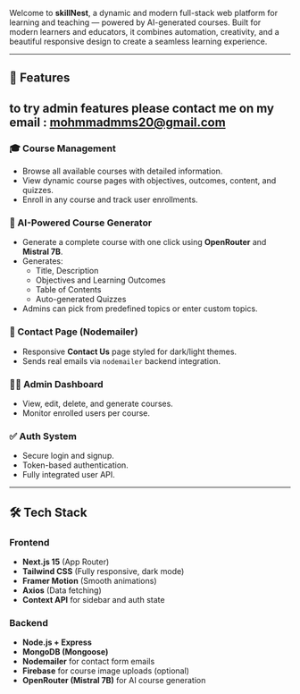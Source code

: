 Welcome to **skillNest**, a dynamic and modern full-stack web platform for learning and teaching — powered by AI-generated courses. Built for modern learners and educators, it combines automation, creativity, and a beautiful responsive design to create a seamless learning experience.

---

## 🚀 Features 
## to try admin features please contact me on my email : mohmmadmms20@gmail.com


### 🎓 Course Management
- Browse all available courses with detailed information.
- View dynamic course pages with objectives, outcomes, content, and quizzes.
- Enroll in any course and track user enrollments.

### 🧠 AI-Powered Course Generator
- Generate a complete course with one click using **OpenRouter** and **Mistral 7B**.
- Generates:
  - Title, Description
  - Objectives and Learning Outcomes
  - Table of Contents
  - Auto-generated Quizzes
- Admins can pick from predefined topics or enter custom topics.

### 💬 Contact Page (Nodemailer)
- Responsive **Contact Us** page styled for dark/light themes.
- Sends real emails via `nodemailer` backend integration.

### 🧑‍💻 Admin Dashboard
- View, edit, delete, and generate courses.
- Monitor enrolled users per course.

### ✅ Auth System
- Secure login and signup.
- Token-based authentication.
- Fully integrated user API.

---

## 🛠️ Tech Stack

### Frontend
- **Next.js 15** (App Router)
- **Tailwind CSS** (Fully responsive, dark mode)
- **Framer Motion** (Smooth animations)
- **Axios** (Data fetching)
- **Context API** for sidebar and auth state

### Backend
- **Node.js + Express**
- **MongoDB (Mongoose)**
- **Nodemailer** for contact form emails
- **Firebase** for course image uploads (optional)
- **OpenRouter (Mistral 7B)** for AI course generation